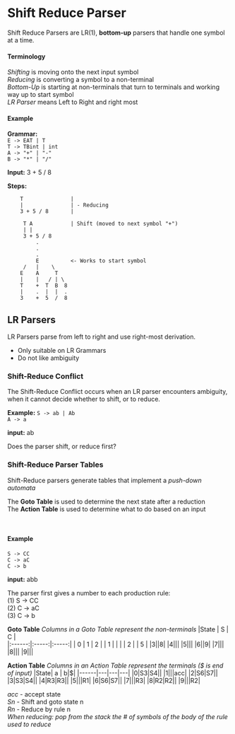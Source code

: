 # Shift Reduce Parser
Shift Reduce Parsers are LR(1), **bottom-up** parsers that handle one symbol at a time.

#### Terminology 
*Shifting* is moving onto the next input symbol   
*Reducing* is converting a symbol to a non-terminal  
*Bottom-Up* is starting at non-terminals that turn to terminals and working way up to start symbol   
*LR Parser* means Left to Right and right most 


#### Example
**Grammar:**  
`E -> EAT | T`   
`T -> TBint | int`    
`A -> "+" | "-"`    
`B -> "*" | "/"`  


**Input:** 3 + 5 / 8


**Steps:**         

        T               |
        |               | - Reducing
        3 + 5 / 8       |
           
         T A            | Shift (moved to next symbol "+")
         | |
         3 + 5 / 8
             . 
             .
             . 
             E          <- Works to start symbol
         /   |    \
        E    A     T 
        |    |   / | \ 
        T    +  T  B  8
        |    .  |  |  .
        3    +  5  /  8 

## LR Parsers 
LR Parsers parse from left to right and use right-most derivation. 

* Only suitable on LR Grammars 
* Do not like ambiguity 


### Shift-Reduce Conflict 
The Shift-Reduce Conflict occurs when an LR parser encounters ambiguity, when it cannot decide whether to shift, or to reduce. 


**Example:** 
`S -> ab | Ab`  
`A -> a`  

**input:** ab   

Does the parser shift, or reduce first?


### Shift-Reduce Parser Tables
Shift-Reduce parsers generate tables that implement a *push-down automata*


The **Goto Table** is used to determine the next state after a reduction  
The **Action Table** is used to determine what to do based on an input 

&nbsp;

#### Example 
`S -> CC`                 
`C -> aC`   
`C -> b`  

**input:** abb 

The parser first gives a number to each production rule:    
(1) S -> CC   
(2) C -> aC    
(3) C -> b   

**Goto Table**
*Columns in a Goto Table represent the non-terminals*
|State |  S  |  C  |   
|:------:|:-----:|:-----:|
| 0 | 1 | 2 | 
| 1 | | | 
| 2 | | 5 | 
|3||8|
|4|||
|5|||
|6||9|
|7|||
|8|||
|9|||

**Action Table**
*Columns in an Action Table represent the terminals ($ is end of input)*
|State| a | b|$|
|------|---|---|---|
|0|S3|S4||
|1|||acc|
|2|S6|S7||
|3|S3|S4||
|4|R3|R3||
|5|||R1|
|6|S6|S7||
|7|||R3|
|8|R2|R2||
|9|||R2|

*acc* - accept state   
*Sn* - Shift and goto state n   
*Rn* - Reduce by rule n     
*When reducing: pop from the stack the # of symbols of the body of the rule used to reduce*  